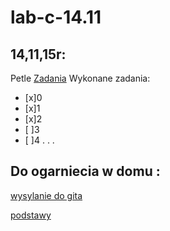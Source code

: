 # lab-c-14.11

## 14,11,15r:

Petle
[Zadania](http://wbzyl.inf.ug.edu.pl/c/petle)
Wykonane zadania:
- [x]0
- [x]1
- [x]2
- [ ]3
- [ ]4
.
.
.





## Do ogarniecia w domu :

[wysylanie do gita](http://java-programowanie.pl/podstawy/narzedzia-programisty/przesylanie-projektu-na-github/)

[podstawy](http://rogerdudler.github.io/git-guide/index.pl.html)
